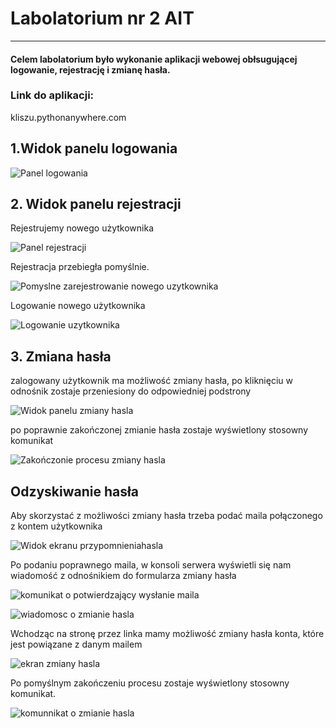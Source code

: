 # Labolatorium nr 2 AIT
<hr>

#### Celem labolatorium było wykonanie aplikacji webowej obłsugującej logowanie, rejestrację i zmianę hasła.

### Link do aplikacji:

kliszu.pythonanywhere.com

## 1.Widok panelu logowania

![Panel logowania]()

## 2. Widok panelu rejestracji

Rejestrujemy nowego użytkownika

![Panel rejestracji]()

Rejestracja przebiegła pomyślnie.

![Pomyslne zarejestrowanie nowego uzytkownika]()

Logowanie nowego użytkownika

![Logowanie uzytkownika]()

## 3. Zmiana hasła

zalogowany użytkownik ma możliwość zmiany hasła, po kliknięciu w odnośnik zostaje przeniesiony do odpowiedniej podstrony

![Widok panelu zmiany hasla]()

po poprawnie zakończonej zmianie hasła zostaje wyświetlony stosowny komunikat

![Zakończonie procesu zmiany hasla]()

## Odzyskiwanie hasła

Aby skorzystać z możliwości zmiany hasła trzeba podać maila połączonego z kontem użytkownika

![Widok ekranu przypomnieniahasla]()

Po podaniu poprawnego maila, w konsoli serwera wyświetli się nam wiadomość z odnośnikiem do formularza zmiany hasła

![komunikat o potwierdzający wysłanie maila]()

![wiadomosc o zmianie hasla]()

Wchodząc na stronę przez linka mamy możliwość zmiany hasła konta, które jest powiązane z danym mailem

![ekran zmiany hasla]()

Po pomyślnym zakończeniu procesu zostaje wyświetlony stosowny komunikat.

![komunnikat o zmianie hasla]()









